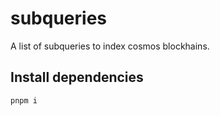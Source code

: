 # subqueries

A list of subqueries to index cosmos blockhains.

## Install dependencies

```bash
pnpm i
```
